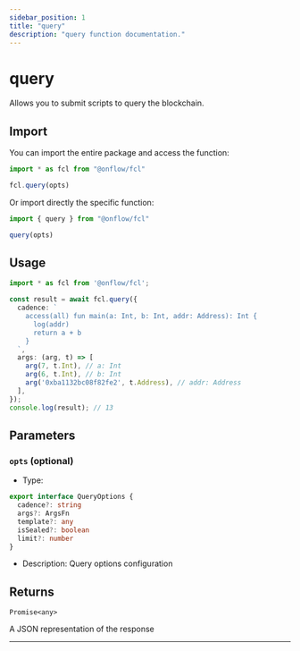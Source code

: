 ```yaml
---
sidebar_position: 1
title: "query"
description: "query function documentation."
---
```


<!-- THIS DOCUMENT IS AUTO-GENERATED FROM [onflow/fcl/../fcl-core/src/exec/query.ts](https://github.com/onflow/fcl-js/tree/master/packages/fcl/../fcl-core/src/exec/query.ts). DO NOT EDIT MANUALLY -->

# query

Allows you to submit scripts to query the blockchain.

## Import

You can import the entire package and access the function:

```typescript
import * as fcl from "@onflow/fcl"

fcl.query(opts)
```

Or import directly the specific function:

```typescript
import { query } from "@onflow/fcl"

query(opts)
```

## Usage

```typescript
import * as fcl from '@onflow/fcl';

const result = await fcl.query({
  cadence: `
    access(all) fun main(a: Int, b: Int, addr: Address): Int {
      log(addr)
      return a + b
    }
  `,
  args: (arg, t) => [
    arg(7, t.Int), // a: Int
    arg(6, t.Int), // b: Int
    arg('0xba1132bc08f82fe2', t.Address), // addr: Address
  ],
});
console.log(result); // 13
```

## Parameters

### `opts` (optional)


- Type: 
```typescript
export interface QueryOptions {
  cadence?: string
  args?: ArgsFn
  template?: any
  isSealed?: boolean
  limit?: number
}
```
- Description: Query options configuration


## Returns

`Promise<any>`


A JSON representation of the response

---